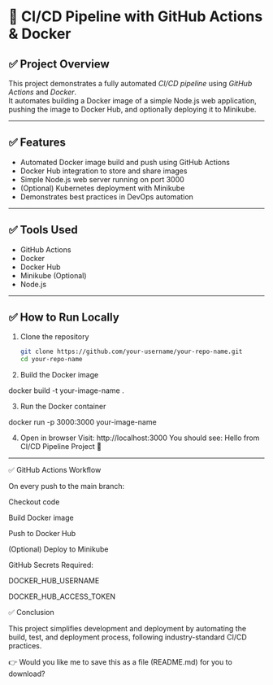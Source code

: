 # 🚀 CI/CD Pipeline with GitHub Actions & Docker

## ✅ Project Overview  
This project demonstrates a fully automated *CI/CD pipeline* using *GitHub Actions* and *Docker*.  
It automates building a Docker image of a simple Node.js web application, pushing the image to Docker Hub, and optionally deploying it to Minikube.

---

## ✅ Features  
- Automated Docker image build and push using GitHub Actions  
- Docker Hub integration to store and share images  
- Simple Node.js web server running on port 3000  
- (Optional) Kubernetes deployment with Minikube  
- Demonstrates best practices in DevOps automation

---

## ✅ Tools Used  
- GitHub Actions  
- Docker  
- Docker Hub  
- Minikube (Optional)  
- Node.js

---

## ✅ How to Run Locally

1. Clone the repository  
   ```bash
   git clone https://github.com/your-username/your-repo-name.git
   cd your-repo-name

2. Build the Docker image

docker build -t your-image-name .


3. Run the Docker container

docker run -p 3000:3000 your-image-name


4. Open in browser
Visit: http://localhost:3000
You should see:
Hello from CI/CD Pipeline Project 🚀




---

✅ GitHub Actions Workflow

On every push to the main branch:

Checkout code

Build Docker image

Push to Docker Hub

(Optional) Deploy to Minikube


GitHub Secrets Required:

DOCKER_HUB_USERNAME

DOCKER_HUB_ACCESS_TOKEN

✅ Conclusion

This project simplifies development and deployment by automating the build, test, and deployment process, following industry-standard CI/CD practices.

👉 Would you like me to save this as a file (README.md) for you to download?

